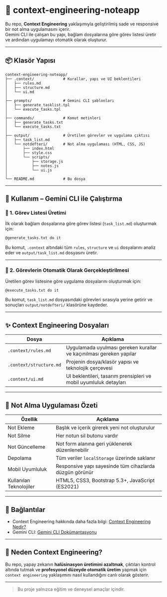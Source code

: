 # 🧠 context-engineering-noteapp

Bu repo, **Context Engineering** yaklaşımıyla geliştirilmiş sade ve responsive bir not alma uygulamasını içerir.  
Gemini CLI ile çalışan bu yapı, bağlam dosyalarına göre görev listesi üretir ve ardından uygulamayı otomatik olarak oluşturur.

---

## 📦 Klasör Yapısı

```
context-engineering-noteapp/
├── .context/             # Kurallar, yapı ve UI beklentileri
│   ├── rules.md
│   ├── structure.md
│   └── ui.md
│
├── prompts/              # Gemini CLI şablonları
│   ├── generate_tasklist.tpl
│   └── execute_tasks.tpl
│
├── commands/             # Komut metinleri
│   ├── generate_tasks.txt
│   └── execute_tasks.txt
│
├── output/               # Üretilen görevler ve uygulama çıktısı
│   ├── task_list.md
│   └── notdefteri/       # Not alma uygulaması (HTML, CSS, JS)
│       ├── index.html
│       ├── style.css
│       └── scripts/
│           ├── storage.js
│           ├── notes.js
│           └── ui.js
│
└── README.md             # Bu dosya
```

---

## 🧪 Kullanım – Gemini CLI ile Çalıştırma

### 🔹 1. Görev Listesi Üretimi

İlk olarak bağlam dosyalarına göre görev listesi (`task_list.md`) oluşturmak için:

```bash
@generate_tasks.txt do it
```

Bu komut, `.context` altındaki tüm `rules`, `structure` ve `ui` dosyalarını analiz eder ve `output/task_list.md` dosyasını üretir.

---

### 🔹 2. Görevlerin Otomatik Olarak Gerçekleştirilmesi

Üretilen görev listesine göre uygulama dosyalarını oluşturmak için:

```bash
@execute_tasks.txt do it
```

Bu komut, `task_list.md` dosyasındaki görevleri sırasıyla yerine getirir ve sonuçları `output/notdefteri/` klasörüne kaydeder.

---

## ✨ Context Engineering Dosyaları

| Dosya                     | Açıklama                                                           |
|--------------------------|--------------------------------------------------------------------|
| `.context/rules.md`      | Uygulamada uyulması gereken kurallar ve kaçınılması gereken yapılar |
| `.context/structure.md`  | Projenin dosya/klasör yapısı ve teknolojik çerçevesi               |
| `.context/ui.md`         | UI beklentileri, tasarım prensipleri ve mobil uyumluluk detayları |

---

## 📝 Not Alma Uygulaması Özeti

| Özellik             | Açıklama                                                  |
|---------------------|-----------------------------------------------------------|
| Not Ekleme          | Başlık ve içerik girerek yeni not oluşturulur            |
| Not Silme           | Her notun sil butonu vardır                               |
| Not Güncelleme      | Not form alanına geri yüklenerek düzenlenebilir          |
| Depolama            | Tüm veriler `localStorage` üzerinde saklanır             |
| Mobil Uyumluluk     | Responsive yapı sayesinde tüm cihazlarda düzgün görünür  |
| Kullanılan Teknolojiler | HTML5, CSS3, Bootstrap 5.3+, JavaScript (ES2021)        |

---

## 📎 Bağlantılar

- Context Engineering hakkında daha fazla bilgi: [Context Engineering Nedir?](https://github.com/Wirasm/PRPs-agentic-eng)
- Gemini CLI: [Gemini CLI Dokümantasyonu](https://deepmind.google/discover/gemini)

---

## 🧠 Neden Context Engineering?

Bu repo, yapay zekanın **halüsinasyon üretimini azaltmak**, çıktıları kontrol altında tutmak ve **profesyonel düzeyde otomatik üretim** yapmak için `context engineering` yaklaşımını nasıl kullandığını canlı olarak gösterir.

---

> Bu proje yalnızca eğitim ve deneysel amaçlar içindir.  
